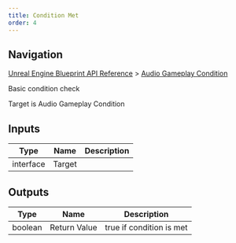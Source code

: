 ```yaml
---
title: Condition Met
order: 4
---
```

## Navigation

[Unreal Engine Blueprint API Reference](https://dev.epicgames.com/documentation/en-us/unreal-engine/BlueprintAPI) > [Audio Gameplay Condition](https://dev.epicgames.com/documentation/en-us/unreal-engine/BlueprintAPI/AudioGameplayCondition)

Basic condition check

Target is Audio Gameplay Condition

## Inputs

| Type | Name | Description |
| --- | --- | --- |
| interface | Target |  |

## Outputs

| Type | Name | Description |
| --- | --- | --- |
| boolean | Return Value | true if condition is met |
